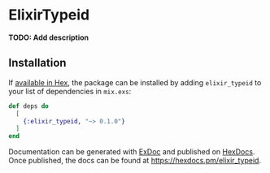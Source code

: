 # ElixirTypeid

**TODO: Add description**

## Installation

If [available in Hex](https://hex.pm/docs/publish), the package can be installed
by adding `elixir_typeid` to your list of dependencies in `mix.exs`:

```elixir
def deps do
  [
    {:elixir_typeid, "~> 0.1.0"}
  ]
end
```

Documentation can be generated with [ExDoc](https://github.com/elixir-lang/ex_doc)
and published on [HexDocs](https://hexdocs.pm). Once published, the docs can
be found at <https://hexdocs.pm/elixir_typeid>.

